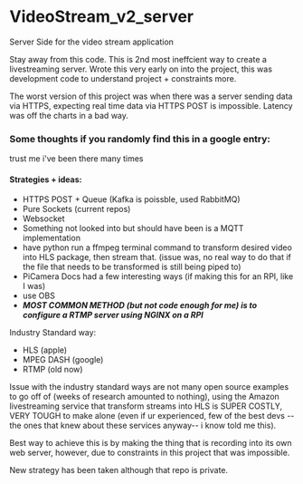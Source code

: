 # VideoStream_v2_server
Server Side for the video stream application

Stay away from this code. This is 2nd most ineffcient way to create a livestreaming server. Wrote this very early on into the project, this was development code to understand project + constraints more.


The worst version of this project was when there was a server sending data via HTTPS, expecting real time data via HTTPS POST is impossible.
Latency was off the charts in a bad way.


### Some thoughts if you randomly find this in a google entry:

trust me i've been there many times

#### Strategies + ideas:
- HTTPS POST + Queue (Kafka is poissble, used RabbitMQ)
- Pure Sockets (current repos)
- Websocket
- Something not looked into but should have been is a MQTT implementation
- have python run a ffmpeg terminal command to transform desired video into HLS package, then stream that. (issue was, no real way to do that if the file that needs to be transformed is still being piped to)
- PiCamera Docs had a few interesting ways (if making this for an RPI, like I was)
- use OBS
- ***MOST COMMON METHOD (but not code enough for me) is to configure a RTMP server using NGINX on a RPI***

Industry Standard way:
- HLS (apple)
- MPEG DASH (google)
- RTMP (old now)

Issue with the industry standard ways are not many open source examples to go off of (weeks of research amounted to nothing), using the Amazon livestreaming service that transform streams into HLS is SUPER COSTLY, VERY TOUGH to make alone (even if ur experienced, few of the best devs -- the ones that knew about these services anyway-- i know told me this).

Best way to achieve this is by making the thing that is recording into its own web server, however, due to constraints in this project that was impossible.

 New strategy has been taken although that repo is private.
